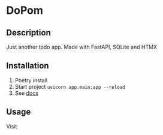 # DoPom

## Description

Just another todo app. Made with FastAPI, SQLite and HTMX

## Installation

1. Poetry install
2. Start project `uvicorn app.main:app --reload`
3. See [docs](http://localhost:8000/docs)

## Usage

Visit [](http://localhost:8000)
